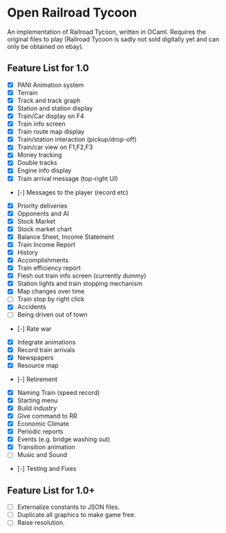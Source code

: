 
# Open Railroad Tycoon

An implementation of Railroad Tycoon, written in OCaml.
Requires the original files to play (Railroad Tycoon is sadly not sold digitally yet and can only be obtained on ebay).

## Feature List for 1.0

- [x] PANI Animation system
- [x] Terrain
- [x] Track and track graph
- [x] Station and station display
- [x] Train/Car display on F4
- [x] Train info screen
- [x] Train route map display
- [x] Train/station interaction (pickup/drop-off)
- [x] Train/car view on F1,F2,F3
- [x] Money tracking
- [x] Double tracks
- [x] Engine info display
- [x] Train arrival message (top-right UI)
- [-] Messages to the player (record etc)
- [x] Priority deliveries
- [x] Opponents and AI
- [x] Stock Market
- [x] Stock market chart
- [x] Balance Sheet, Income Statement
- [x] Train Income Report
- [x] History
- [x] Accomplishments
- [x] Train efficiency report
- [x] Flesh out train info screen (currently dummy)
- [x] Station lights and train stopping mechanism
- [x] Map changes over time
- [ ] Train stop by right click
- [x] Accidents
- [ ] Being driven out of town
- [-] Rate war
- [x] Integrate animations
- [x] Record train arrivals
- [x] Newspapers
- [x] Resource map
- [-] Retirement
- [x] Naming Train (speed record)
- [x] Starting menu
- [x] Build industry
- [x] Give command to RR
- [x] Economic Climate
- [x] Periodic reports
- [x] Events (e.g. bridge washing out)
- [x] Transition animation
- [ ] Music and Sound
- [-] Testing and Fixes

## Feature List for 1.0+

- [ ] Externalize constants to JSON files.
- [ ] Duplicate all graphics to make game free.
- [ ] Raise resolution.
